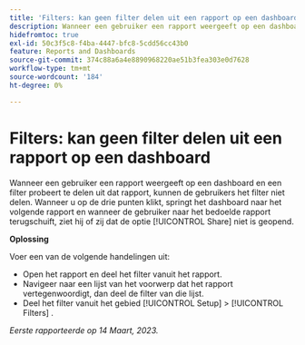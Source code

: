 ```yaml
---
title: 'Filters: kan geen filter delen uit een rapport op een dashboard'
description: Wanneer een gebruiker een rapport weergeeft op een dashboard en een filter probeert te delen uit dat rapport, kunnen de gebruikers het filter niet delen. Wanneer u op de drie punten klikt, springt het dashboard naar het volgende rapport en wanneer de gebruiker naar het bedoelde rapport terugschuift, ziet hij of zij dat de optie Delen niet is geopend.
hidefromtoc: true
exl-id: 50c3f5c8-f4ba-4447-bfc8-5cdd56cc43b0
feature: Reports and Dashboards
source-git-commit: 374c88a6a4e8890968220ae51b3fea303e0d7628
workflow-type: tm+mt
source-wordcount: '184'
ht-degree: 0%

---
```


# Filters: kan geen filter delen uit een rapport op een dashboard

<!--Requested article: Valid issue, won't fix:-->

Wanneer een gebruiker een rapport weergeeft op een dashboard en een filter probeert te delen uit dat rapport, kunnen de gebruikers het filter niet delen. Wanneer u op de drie punten klikt, springt het dashboard naar het volgende rapport en wanneer de gebruiker naar het bedoelde rapport terugschuift, ziet hij of zij dat de optie [!UICONTROL Share] niet is geopend.

**Oplossing**

Voer een van de volgende handelingen uit:

* Open het rapport en deel het filter vanuit het rapport.
* Navigeer naar een lijst van het voorwerp dat het rapport vertegenwoordigt, dan deel de filter van die lijst.
* Deel het filter vanuit het gebied [!UICONTROL Setup] > [!UICONTROL Filters] .

_Eerste rapporteerde op 14 Maart, 2023._

